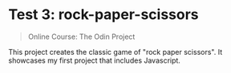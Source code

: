 # Test 3: rock-paper-scissors
> Online Course: The Odin Project

This project creates the classic game of "rock paper scissors". It showcases my first project that includes Javascript. 
